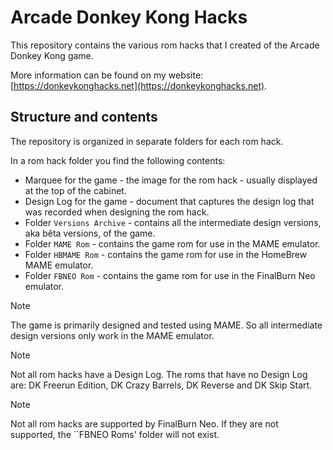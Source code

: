 # Arcade Donkey Kong Hacks

This repository contains the various rom hacks that I created of the Arcade Donkey Kong game.

More information can be found on my website: [https://donkeykonghacks.net](https://donkeykonghacks.net).

## Structure and contents

The repository is organized in separate folders for each rom hack.

In a rom hack folder you find the following contents:

- Marquee for the game - the image for the rom hack - usually displayed at the top of the cabinet.
- Design Log for the game - document that captures the design log that was recorded when designing the rom hack.
- Folder ``Versions Archive`` - contains all the intermediate design versions, aka bêta versions, of the game.
- Folder ``MAME Rom`` - contains the game rom for use in the MAME emulator.
- Folder ``HBMAME Rom`` - contains the game rom for use in the HomeBrew MAME emulator.
- Folder ``FBNEO Rom`` - contains the game rom for use in the FinalBurn Neo emulator.

> [!NOTE]
> The game is primarily designed and tested using MAME. So all intermediate design versions only work in the MAME emulator.

> [!NOTE]
> Not all rom hacks have a Design Log. The roms that have no Design Log are: DK Freerun Edition, DK Crazy Barrels, DK Reverse and DK Skip Start.

> [!NOTE]
> Not all rom hacks are supported by FinalBurn Neo. If they are not supported, the ``FBNEO Roms' folder will not exist.
